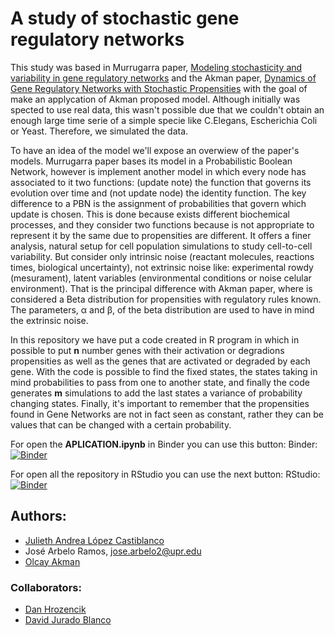 # A study of stochastic gene regulatory networks

This study was based in Murrugarra paper, [Modeling stochasticity and variability in gene regulatory networks](https://dx.doi.org/10.1186%2F1687-4153-2012-5) and the Akman paper, [Dynamics of Gene Regulatory Networks with Stochastic Propensities](https://doi.org/10.1142/S1793524518500328) with the goal of make an applycation of Akman proposed model. Although initially was spected to use real data, this wasn't possible due that we couldn't obtain an enough large time serie of a simple specie like C.Elegans, Escherichia Coli or Yeast. Therefore, we simulated the data.

To have an idea of the model we'll expose an overwiew of the paper's models. Murrugarra paper bases its model in a Probabilistic Boolean Network, however is implement another model in which every node has associated to it two functions: (update note) the function that governs its evolution over time and (not update node) the identity function. The key difference to a PBN is the assignment of probabilities that govern which update is chosen. This is done because exists different biochemical processes, and they consider two functions because is not appropriate to represent it by the same due to propensities are different. It offers a finer analysis, natural setup for cell population simulations to study cell-to-cell variability. But consider only intrinsic noise (reactant molecules, reactions times, biological uncertainty), not extrinsic noise like: experimental rowdy (mesurament), latent variables (environmental conditions or noise celular environment). That is the principal difference with Akman paper, where is considered a Beta distribution for propensities with regulatory rules known. The parameters, α and β, of the beta distribution are used to have in mind the extrinsic noise.

In this repository we have put a code created in R program in which in possible to put **n** number genes with their activation or degradions propensities as well as the genes that are activated or degraded by each gene. With the code is possible to find the fixed states, the states taking in mind probabilities to pass from one to another state, and finally the code generates **m** simulations to add the last states a variance of probability changing states. Finally, it's important to remember that the propensities found in Gene Networks are not in fact seen as constant, rather they can be values that can be changed with a certain probability.
                                            
For open the **APLICATION.ipynb** in Binder you can use this button:
Binder: [![Binder](http://mybinder.org/badge_logo.svg)](https://mybinder.org/v2/gh/JuliethLopez/Stochastic-gene-regulatory-networks/main?filepath=APLICATION.ipynb)

For open all the repository in RStudio you can use the next button:
RStudio: [![Binder](http://mybinder.org/badge_logo.svg)](http://mybinder.org/v2/gh/JuliethLopez/Stochastic-gene-regulatory-networks/main?urlpath=rstudio)

## Authors:

- [Julieth Andrea López Castiblanco](https://github.com/JuliethLopez)
- José Arbelo Ramos, jose.arbelo2@upr.edu
- [Olcay Akman]()

### Collaborators:

- [Dan Hrozencik]()
- [David Jurado Blanco](https://github.com/davidjurado)
